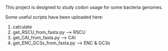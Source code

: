 This project is designed to study codon usage for some bacteria genomes.
 
Some useful scripts have been uploaded here:

1. calculate
2. get_RSCU_from_fasta.py --> RSCU
3. get_CAI_from_fasta.py --> CAI
4. get_ENC_GC3s_from_fasta.py --> ENC & GC3s
